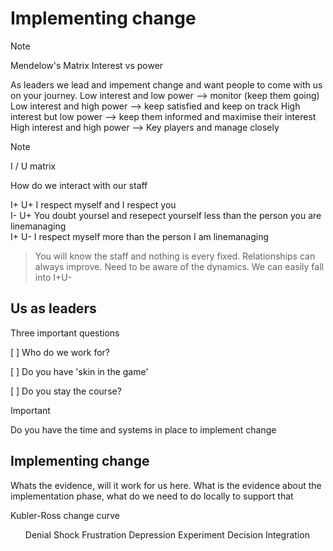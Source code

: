 # Implementing change

> [!NOTE]
Mendelow's Matrix
Interest vs power

As leaders we lead and impement change and want people to come with us on your journey.
Low interest and low power --> monitor (keep them going)
Low interest and high power --> keep satisfied and keep on track
High interest but low power --> keep them informed and maximise their interest
High interest and high power --> Key players and manage closely

> [!NOTE]
I / U matrix

How do we interact with our staff
<p>I+ U+ I respect myself and I respect you <br>
I- U+ You doubt yoursel and resepect yourself less than the person you are linemanaging <br>
I+ U- I respect myself more than the person I am linemanaging 
</p>


> <p>You will know the staff and nothing is every fixed.  Relationships can always improve.  Need to be aware of the dynamics. We can easily fall into I+U- </p>

## Us as leaders

Three important questions

[ ] Who do we work for?

[ ] Do you have 'skin in the game'

[ ] Do you stay the course?

> [!IMPORTANT]
Do you have the time and systems in place to implement change


## Implementing change

Whats the evidence, will it work for us here.
What is the evidence about the implementation phase, what do we need to do locally to support that

Kubler-Ross change curve
<ol>Denial
Shock
Frustration
Depression
Experiment
Decision
Integration
</ol>
